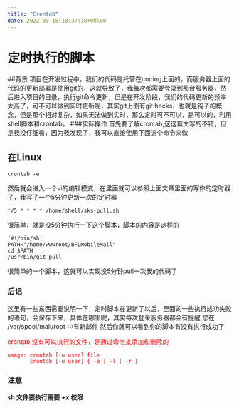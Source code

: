 ```yaml
---
title: "Crontab"
date: 2022-03-18T18:37:18+08:00
---
```

# 定时执行的脚本
##背景 
项目在开发过程中，我们的代码是托管在coding上面的，而服务器上面的代码的更新部署是使用git的，这就导致了，我每次都需要登录到那台服务器，然后进入项目的目录，执行git命令更新，但是在开发阶段，我们的代码更新的频率太高了，可不可以做到实时更新呢，其实git上面有git hocks，也就是钩子的概念，但是那个相对复杂，如果无法做到实时，那么定时可不可以，是可以的，利用shell脚本和crontab。 ###实际操作 首先要了解crontab,这这篇文写的不错，但是我没仔细看，因为我发现了，我可以直接使用下面这个命令来做

## 在Linux
```
crontab -e
```

然后就会进入一个vi的编辑模式，在里面就可以参照上面文章里面的写你的定时器了，我写了一个5分钟更新一次的定时器
```
*/5 * * * * /home/shell/sks-pull.sh
```

很简单，就是没5分钟执行一下这个脚本，脚本的内容是这样的
```
‘#!/bin/sh’
PATH="/home/wwwroot/BFLMobileMall"
cd $PATH
/usr/bin/git pull
```

很简单的一个脚本，这就可以实现没5分钟pull一次我的代码了

### 后记 
这里有一些东西需要说明一下，定时脚本在更新了以后，里面的一些执行成功失败的语句，会保存下来，具体在哪里呢，其实每次登录服务器都会有提醒
您在 /var/spool/mail/root 中有新邮件
然后你就可以看到你的脚本有没有执行成功了

<font color = red>
crontab 没有可以执行的文件，是通过命令来添加和删除的

```
usage: crontab [-u user] file
       crontab [-u user] { -e | -l | -r }
```

</font>



### 注意

**sh 文件要执行需要 +x 权限**